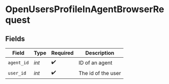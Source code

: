 # OpenUsersProfileInAgentBrowserRequest


## Fields

| Field              | Type               | Required           | Description        |
| ------------------ | ------------------ | ------------------ | ------------------ |
| `agent_id`         | *int*              | :heavy_check_mark: | ID of an agent     |
| `user_id`          | *int*              | :heavy_check_mark: | The id of the user |